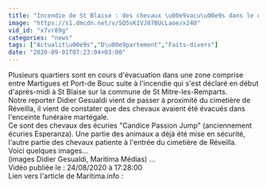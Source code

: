 ```yaml
---
title: "Incendie de St Blaise : des chevaux \u00e9vacu\u00e9s dans le cimeti\u00e8re de R\u00e9veilla"
image: "https://s1.dmcdn.net/v/SQ5sK1VJ87BUcLaoe/x240"
vid_id: "x7vr89g"
categories: "news"
tags: ["Actualit\u00e9s","D\u00e9partement","Faits-divers"]
date: "2020-09-01T07:23:04+03:00"
---
```

Plusieurs quartiers sont en cours d'évacuation dans une zone comprise entre Martigues et Port-de Bouc suite à l'incendie qui s'est déclaré en début d'après-midi à St Blaise sur la commune de St Mitre-les-Remparts.   <br>Notre reporter Didier Gesualdi vient de passer à proximité du cimetière de Réveilla, il vient de constater que des chevaux avaient été évacués dans l'enceinte funéraire martégale.  <br>Ce sont des chevaux des écuries &quot;Candice Passion Jump&quot; (anciennement écuries Esperanza). Une partie des animaux a déjà été mise en sécurité, l'autre partie des chevaux patiente à l'entrée du cimetière de Réveilla.  <br>Voici quelques images...  <br>(images Didier Gesualdi, Maritima Médias) ...  <br>Vidéo publiée le : 24/08/2020 à 17:28:00  <br>Lien vers l'article de Maritima.info :  <br>
